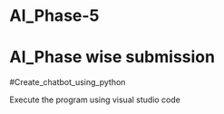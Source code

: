 # AI_Phase-5
# AI_Phase wise submission
#Create_chatbot_using_python


Execute the program using visual studio code


